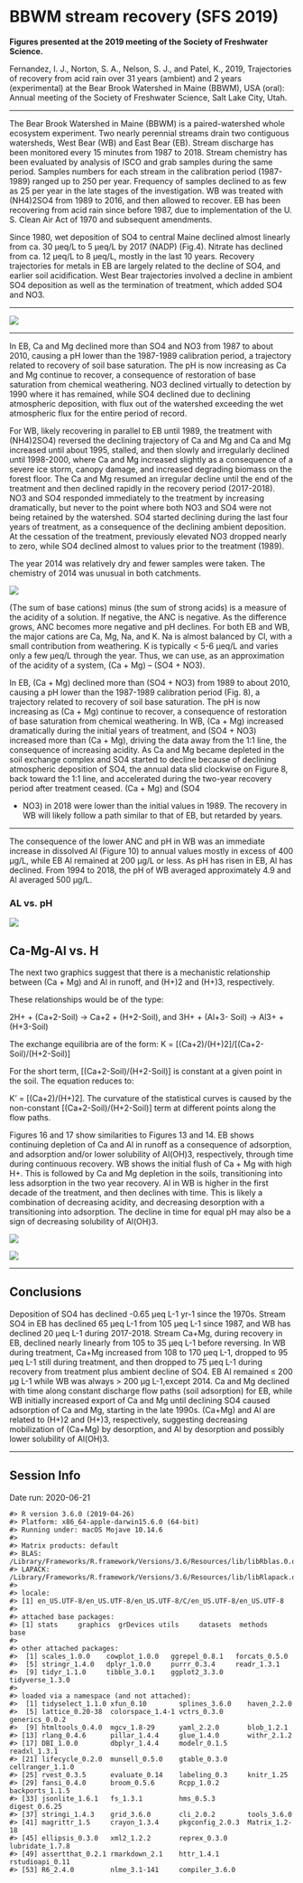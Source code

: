 BBWM stream recovery (SFS 2019)
================

**Figures presented at the 2019 meeting of the Society of Freshwater
Science.**

Fernandez, I. J., Norton, S. A., Nelson, S. J., and Patel, K., 2019,
Trajectories of recovery from acid rain over 31 years (ambient) and 2
years (experimental) at the Bear Brook Watershed in Maine (BBWM), USA
(oral): Annual meeting of the Society of Freshwater Science, Salt Lake
City, Utah.

-----

The Bear Brook Watershed in Maine (BBWM) is a paired-watershed whole
ecosystem experiment. Two nearly perennial streams drain two contiguous
watersheds, West Bear (WB) and East Bear (EB). Stream discharge has been
monitored every 15 minutes from 1987 to 2018. Stream chemistry has been
evaluated by analysis of ISCO and grab samples during the same period.
Samples numbers for each stream in the calibration period (1987-1989)
ranged up to 250 per year. Frequency of samples declined to as few as 25
per year in the late stages of the investigation. WB was treated with
(NH4)2SO4 from 1989 to 2016, and then allowed to recover. EB has been
recovering from acid rain since before 1987, due to implementation of
the U. S. Clean Air Act of 1970 and subsequent amendments.

Since 1980, wet deposition of SO4 to central Maine declined almost
linearly from ca. 30 µeq/L to 5 µeq/L by 2017 (NADP) (Fig.4). Nitrate
has declined from ca. 12 µeq/L to 8 µeq/L, mostly in the last 10 years.
Recovery trajectories for metals in EB are largely related to the
decline of SO4, and earlier soil acidification. West Bear trajectories
involved a decline in ambient SO4 deposition as well as the termination
of treatment, which added SO4 and NO3.

-----

![](sfs2019_graphs_files/figure-gfm/camg_hysteresis-1.png)<!-- -->

-----

In EB, Ca and Mg declined more than SO4 and NO3 from 1987 to about 2010,
causing a pH lower than the 1987-1989 calibration period, a trajectory
related to recovery of soil base saturation. The pH is now increasing as
Ca and Mg continue to recover, a consequence of restoration of base
saturation from chemical weathering. NO3 declined virtually to detection
by 1990 where it has remained, while SO4 declined due to declining
atmospheric deposition, with flux out of the watershed exceeding the wet
atmospheric flux for the entire period of record.

For WB, likely recovering in parallel to EB until 1989, the treatment
with (NH4)2SO4) reversed the declining trajectory of Ca and Mg and Ca
and Mg increased until about 1995, stalled, and then slowly and
irregularly declined until 1998-2000, where Ca and Mg increased slightly
as a consequence of a severe ice storm, canopy damage, and increased
degrading biomass on the forest floor. The Ca and Mg resumed an
irregular decline until the end of the treatment and then declined
rapidly in the recovery period (2017-2018). NO3 and SO4 responded
immediately to the treatment by increasing dramatically, but never to
the point where both NO3 and SO4 were not being retained by the
watershed. SO4 started declining during the last four years of
treatment, as a consequence of the declining ambient deposition. At the
cessation of the treatment, previously elevated NO3 dropped nearly to
zero, while SO4 declined almost to values prior to the treatment (1989).

The year 2014 was relatively dry and fewer samples were taken. The
chemistry of 2014 was unusual in both catchments.

![](sfs2019_graphs_files/figure-gfm/cation_anion-1.png)<!-- -->

(The sum of base cations) minus (the sum of strong acids) is a measure
of the acidity of a solution. If negative, the ANC is negative. As the
difference grows, ANC becomes more negative and pH declines. For both EB
and WB, the major cations are Ca, Mg, Na, and K. Na is almost balanced
by Cl, with a small contribution from weathering. K is typically \< 5-6
µeq/L and varies only a few µeq/L through the year. Thus, we can use,
as an approximation of the acidity of a system, (Ca + Mg) – (SO4 + NO3).

In EB, (Ca + Mg) declined more than (SO4 + NO3) from 1989 to about 2010,
causing a pH lower than the 1987-1989 calibration period (Fig. 8), a
trajectory related to recovery of soil base saturation. The pH is now
increasing as (Ca + Mg) continue to recover, a consequence of
restoration of base saturation from chemical weathering. In WB, (Ca +
Mg) increased dramatically during the initial years of treatment, and
(SO4 + NO3) increased more than (Ca + Mg), driving the data away from
the 1:1 line, the consequence of increasing acidity. As Ca and Mg became
depleted in the soil exchange complex and SO4 started to decline because
of declining atmospheric deposition of SO4, the annual data slid
clockwise on Figure 8, back toward the 1:1 line, and accelerated during
the two-year recovery period after treatment ceased. (Ca + Mg) and (SO4
+ NO3) in 2018 were lower than the initial values in 1989. The recovery
in WB will likely follow a path similar to that of EB, but retarded by
years.

-----

The consequence of the lower ANC and pH in WB was an immediate increase
in dissolved Al (Figure 10) to annual values mostly in excess of 400
µg/L, while EB Al remained at 200 µg/L or less. As pH has risen in EB,
Al has declined. From 1994 to 2018, the pH of WB averaged approximately
4.9 and Al averaged 500 µg/L.

### AL vs. pH

![](sfs2019_graphs_files/figure-gfm/al_ph-1.png)<!-- -->

## Ca-Mg-Al vs. H

The next two graphics suggest that there is a mechanistic relationship
between (Ca + Mg) and Al in runoff, and (H+)2 and (H+)3, respectively.

These relationships would be of the type:

2H+ + (Ca+2-Soil) → Ca+2 + (H+2-Soil), and 3H+ + (Al+3- Soil) → Al3+ +
(H+3-Soil)

The exchange equilibria are of the form: K =
\[(Ca+2)/(H+)2\]/\[(Ca+2-Soil)/(H+2-Soil)\]

For the short term, \[(Ca+2-Soil)/(H+2-Soil)\] is constant at a given
point in the soil. The equation reduces to:

K’ = \[(Ca+2)/(H+)2\]. The curvature of the statistical curves is caused
by the non-constant \[(Ca+2-Soil)/(H+2-Soil)\] term at different points
along the flow paths.

Figures 16 and 17 show similarities to Figures 13 and 14. EB shows
continuing depletion of Ca and Al in runoff as a consequence of
adsorption, and adsorption and/or lower solubility of Al(OH)3,
respectively, through time during continuous recovery. WB shows the
initial flush of Ca + Mg with high H+. This is followed by Ca and Mg
depletion in the soils, transitioning into less adsorption in the two
year recovery. Al in WB is higher in the first decade of the treatment,
and then declines with time. This is likely a combination of decreasing
acidity, and decreasing desorption with a transitioning into adsorption.
The decline in time for equal pH may also be a sign of decreasing
solubility of Al(OH)3.

![](sfs2019_graphs_files/figure-gfm/ca_mg_h-1.png)<!-- -->

![](sfs2019_graphs_files/figure-gfm/al_h-1.png)<!-- -->

-----

## Conclusions

Deposition of SO4 has declined -0.65 µeq L-1 yr-1 since the 1970s.
Stream SO4 in EB has declined 65 µeq L-1 from 105 µeq L-1 since 1987,
and WB has declined 20 µeq L-1 during 2017-2018. Stream Ca+Mg, during
recovery in EB, declined nearly linearly from 105 to 35 µeq L-1 before
reversing. In WB during treatment, Ca+Mg increased from 108 to 170 µeq
L-1, dropped to 95 µeq L-1 still during treatment, and then dropped to
75 µeq L-1 during recovery from treatment plus ambient decline of SO4.
EB Al remained ≤ 200 µg L-1 while WB was always \> 200 µg L-1,except
2014. Ca and Mg declined with time along constant discharge flow paths
(soil adsorption) for EB, while WB initially increased export of Ca and
Mg until declining SO4 caused adsorption of Ca and Mg, starting in the
late 1990s. (Ca+Mg) and Al are related to (H+)2 and (H+)3, respectively,
suggesting decreasing mobilization of (Ca+Mg) by desorption, and Al by
desorption and possibly lower solubility of Al(OH)3.

-----

## Session Info

Date run: 2020-06-21

    #> R version 3.6.0 (2019-04-26)
    #> Platform: x86_64-apple-darwin15.6.0 (64-bit)
    #> Running under: macOS Mojave 10.14.6
    #> 
    #> Matrix products: default
    #> BLAS:   /Library/Frameworks/R.framework/Versions/3.6/Resources/lib/libRblas.0.dylib
    #> LAPACK: /Library/Frameworks/R.framework/Versions/3.6/Resources/lib/libRlapack.dylib
    #> 
    #> locale:
    #> [1] en_US.UTF-8/en_US.UTF-8/en_US.UTF-8/C/en_US.UTF-8/en_US.UTF-8
    #> 
    #> attached base packages:
    #> [1] stats     graphics  grDevices utils     datasets  methods   base     
    #> 
    #> other attached packages:
    #>  [1] scales_1.0.0    cowplot_1.0.0   ggrepel_0.8.1   forcats_0.5.0  
    #>  [5] stringr_1.4.0   dplyr_1.0.0     purrr_0.3.4     readr_1.3.1    
    #>  [9] tidyr_1.1.0     tibble_3.0.1    ggplot2_3.3.0   tidyverse_1.3.0
    #> 
    #> loaded via a namespace (and not attached):
    #>  [1] tidyselect_1.1.0 xfun_0.10        splines_3.6.0    haven_2.2.0     
    #>  [5] lattice_0.20-38  colorspace_1.4-1 vctrs_0.3.0      generics_0.0.2  
    #>  [9] htmltools_0.4.0  mgcv_1.8-29      yaml_2.2.0       blob_1.2.1      
    #> [13] rlang_0.4.6      pillar_1.4.4     glue_1.4.0       withr_2.1.2     
    #> [17] DBI_1.0.0        dbplyr_1.4.4     modelr_0.1.5     readxl_1.3.1    
    #> [21] lifecycle_0.2.0  munsell_0.5.0    gtable_0.3.0     cellranger_1.1.0
    #> [25] rvest_0.3.5      evaluate_0.14    labeling_0.3     knitr_1.25      
    #> [29] fansi_0.4.0      broom_0.5.6      Rcpp_1.0.2       backports_1.1.5 
    #> [33] jsonlite_1.6.1   fs_1.3.1         hms_0.5.3        digest_0.6.25   
    #> [37] stringi_1.4.3    grid_3.6.0       cli_2.0.2        tools_3.6.0     
    #> [41] magrittr_1.5     crayon_1.3.4     pkgconfig_2.0.3  Matrix_1.2-18   
    #> [45] ellipsis_0.3.0   xml2_1.2.2       reprex_0.3.0     lubridate_1.7.8 
    #> [49] assertthat_0.2.1 rmarkdown_2.1    httr_1.4.1       rstudioapi_0.11 
    #> [53] R6_2.4.0         nlme_3.1-141     compiler_3.6.0
